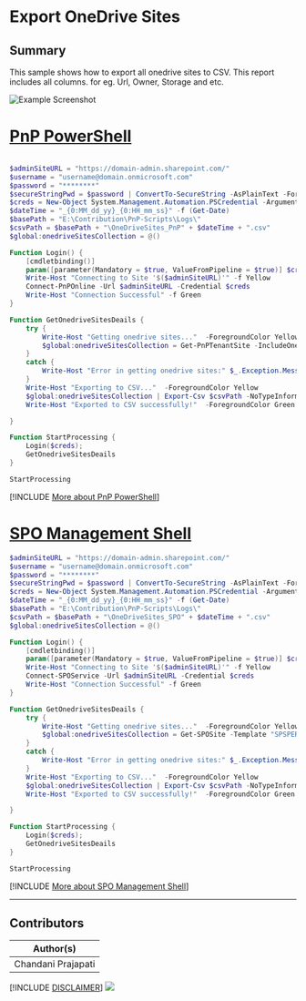 

# Export OneDrive Sites

## Summary
This sample shows how to export all onedrive sites to CSV. This report includes all columns. for eg. Url, Owner, Storage and etc.

![Example Screenshot](assets/example.png)

# [PnP PowerShell](#tab/pnpps)

```powershell

$adminSiteURL = "https://domain-admin.sharepoint.com/"
$username = "username@domain.onmicrosoft.com"
$password = "********"
$secureStringPwd = $password | ConvertTo-SecureString -AsPlainText -Force 
$creds = New-Object System.Management.Automation.PSCredential -ArgumentList $username, $secureStringPwd
$dateTime = "_{0:MM_dd_yy}_{0:HH_mm_ss}" -f (Get-Date)
$basePath = "E:\Contribution\PnP-Scripts\Logs\"
$csvPath = $basePath + "\OneDriveSites_PnP" + $dateTime + ".csv"
$global:onedriveSitesCollection = @()

Function Login() {
    [cmdletbinding()]
    param([parameter(Mandatory = $true, ValueFromPipeline = $true)] $creds)     
    Write-Host "Connecting to Site '$($adminSiteURL)'" -f Yellow   
    Connect-PnPOnline -Url $adminSiteURL -Credential $creds
    Write-Host "Connection Successful" -f Green 
}

Function GetOnedriveSitesDeails {    
    try {
        Write-Host "Getting onedrive sites..."  -ForegroundColor Yellow 
        $global:onedriveSitesCollection = Get-PnPTenantSite -IncludeOneDriveSites -Filter "Url -like '-my.sharepoint.com/personal/'" | select *          
    }
    catch {
        Write-Host "Error in getting onedrive sites:" $_.Exception.Message -ForegroundColor Red                 
    }
    Write-Host "Exporting to CSV..."  -ForegroundColor Yellow 
    $global:onedriveSitesCollection | Export-Csv $csvPath -NoTypeInformation -Append
    Write-Host "Exported to CSV successfully!"  -ForegroundColor Green	

}

Function StartProcessing {
    Login($creds);
    GetOnedriveSitesDeails
}

StartProcessing
```
[!INCLUDE [More about PnP PowerShell](../../docfx/includes/MORE-PNPPS.md)]

# [SPO Management Shell](#tab/spoms-ps)

```powershell
$adminSiteURL = "https://domain-admin.sharepoint.com/"
$username = "username@domain.onmicrosoft.com"
$password = "********"
$secureStringPwd = $password | ConvertTo-SecureString -AsPlainText -Force 
$creds = New-Object System.Management.Automation.PSCredential -ArgumentList $username, $secureStringPwd
$dateTime = "_{0:MM_dd_yy}_{0:HH_mm_ss}" -f (Get-Date)
$basePath = "E:\Contribution\PnP-Scripts\Logs\"
$csvPath = $basePath + "\OneDriveSites_SPO" + $dateTime + ".csv"
$global:onedriveSitesCollection = @()

Function Login() {
    [cmdletbinding()]
    param([parameter(Mandatory = $true, ValueFromPipeline = $true)] $creds)     
    Write-Host "Connecting to Site '$($adminSiteURL)'" -f Yellow   
    Connect-SPOService -Url $adminSiteURL -Credential $creds
    Write-Host "Connection Successful" -f Green 
}

Function GetOnedriveSitesDeails {    
    try {
        Write-Host "Getting onedrive sites..."  -ForegroundColor Yellow 
        $global:onedriveSitesCollection = Get-SPOSite -Template "SPSPERS" -limit ALL -includepersonalsite $True | select *        
    }
    catch {
        Write-Host "Error in getting onedrive sites:" $_.Exception.Message -ForegroundColor Red                 
    }
    Write-Host "Exporting to CSV..."  -ForegroundColor Yellow 
    $global:onedriveSitesCollection | Export-Csv $csvPath -NoTypeInformation -Append
    Write-Host "Exported to CSV successfully!"  -ForegroundColor Green	

}

Function StartProcessing {
    Login($creds);
    GetOnedriveSitesDeails
}

StartProcessing
```
[!INCLUDE [More about SPO Management Shell](../../docfx/includes/MORE-SPOMS.md)]
***


## Contributors

| Author(s) |
|-----------|
| Chandani Prajapati |


[!INCLUDE [DISCLAIMER](../../docfx/includes/DISCLAIMER.md)]
<img src="https://m365-visitor-stats.azurewebsites.net/script-samples/scripts/export-onedrive-sites-details-to-csv" aria-hidden="true" />